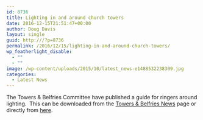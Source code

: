 ```yaml
---
id: 8736
title: Lighting in and around church towers
date: 2016-12-15T21:51:47+00:00
author: Doug Davis
layout: single
guid: http:///?p=8736
permalink: /2016/12/15/lighting-in-and-around-church-towers/
wp_featherlight_disable:
  - ""
  - ""
image: /wp-content/uploads/2015/10/latest_news-e1488532238309.jpg
categories:
  - Latest News
---
```

The Towers & Belfries Committee have published a guide for ringers around lighting.  This can be downloaded from the [Towers & Belfries News](http:///services/towers-belfries/news/) page or directly from <a href="https://cccbr.org.uk/wp-content/uploads/2016/03/guide-to-tower-lighting.pdf" target="_blank">here</a>.
